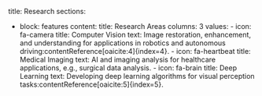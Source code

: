 title: Research
sections:
  - block: features
    content:
      title: Research Areas
      columns: 3
      values:
        - icon: fa-camera
          title: Computer Vision
          text: Image restoration, enhancement, and understanding for applications in robotics and autonomous driving:contentReference[oaicite:4]{index=4}.
        - icon: fa-heartbeat
          title: Medical Imaging
          text: AI and imaging analysis for healthcare applications, e.g., surgical data analysis.
        - icon: fa-brain
          title: Deep Learning
          text: Developing deep learning algorithms for visual perception tasks:contentReference[oaicite:5]{index=5}.
